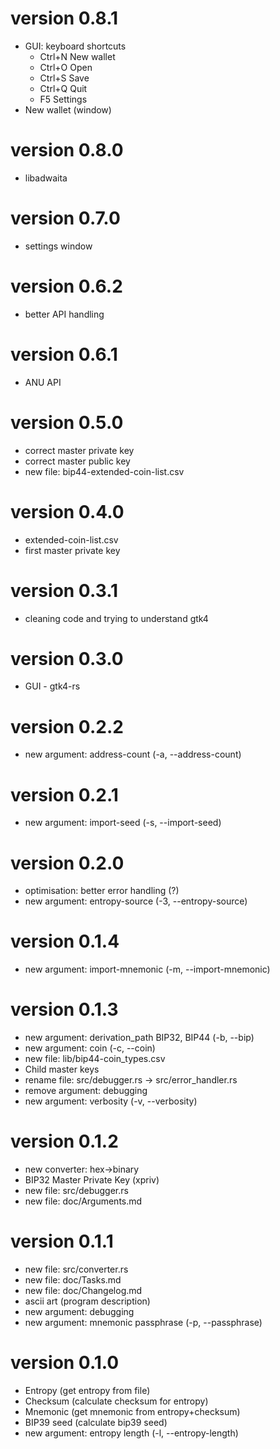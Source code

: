 # version 0.8.1
- GUI: keyboard shortcuts
    - Ctrl+N    New wallet
    - Ctrl+O    Open
    - Ctrl+S    Save
    - Ctrl+Q    Quit
    - F5        Settings
- New wallet (window)


# version 0.8.0
- libadwaita

# version 0.7.0
- settings window

# version 0.6.2
- better API handling

# version 0.6.1
- ANU API 

# version 0.5.0
- correct master private key
- correct master public key
- new file: bip44-extended-coin-list.csv

# version 0.4.0
- extended-coin-list.csv
- first master private key

# version 0.3.1
- cleaning code and trying to understand gtk4

# version 0.3.0
- GUI - gtk4-rs

# version 0.2.2
- new argument: address-count (-a, --address-count)

# version 0.2.1
- new argument: import-seed (-s, --import-seed)

# version 0.2.0
- optimisation: better error handling (?)
- new argument: entropy-source (-3, --entropy-source)

# version 0.1.4
- new argument: import-mnemonic (-m, --import-mnemonic)

# version 0.1.3
- new argument: derivation_path BIP32, BIP44 (-b, --bip)
- new argument: coin (-c, --coin)
- new file: lib/bip44-coin_types.csv
- Child master keys
- rename file: src/debugger.rs -> src/error_handler.rs
- remove argument: debugging
- new argument: verbosity (-v, --verbosity)

# version 0.1.2
- new converter: hex->binary
- BIP32 Master Private Key (xpriv) 
- new file: src/debugger.rs
- new file: doc/Arguments.md

# version 0.1.1
- new file: src/converter.rs
- new file: doc/Tasks.md
- new file: doc/Changelog.md
- ascii art (program description)
- new argument: debugging
- new argument: mnemonic passphrase (-p, --passphrase)

# version 0.1.0
- Entropy (get entropy from file)
- Checksum (calculate checksum for entropy)
- Mnemonic (get mnemonic from entropy+checksum)
- BIP39 seed (calculate bip39 seed)
- new argument: entropy length (-l, --entropy-length)